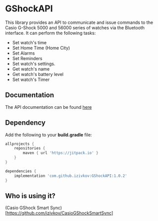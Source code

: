 # GShockAPI
This library provides an API to communicate and issue commands to the Casio G-Shock 5000 and 56000 series of watches via the Bluetooth interface. It can perform the following tasks:

- Set watch's time
- Set Home Time (Home City)
- Set Alarms
- Set Reminders
- Set watch's settings.
- Get watch's name
- Get watch's battery level
- Set watch's Timer

## Documentation

The API documentation can be found [here](https://izivkov.github.io/GShockAPI/api/org.avmedia.gshockapi/index.html)

## Dependency

Add the following to your **build.gradle** file:
```groovy
allprojects {
    repositories {
        maven { url 'https://jitpack.io' }
    }
}

dependencies {
    implementation 'com.github.izivkov:GShockAPI:1.0.2'
}
```

## Who is using it?

(Casio GShock Smart Sync)[https://github.com/izivkov/CasioGShockSmartSync]